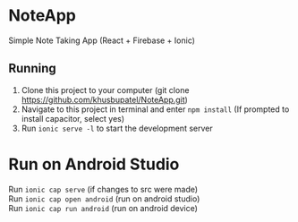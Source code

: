 # NoteApp
Simple Note Taking App (React + Firebase + Ionic)

## Running
1. Clone this project to your computer (git clone https://github.com/khusbupatel/NoteApp.git)
2. Navigate to this project in terminal and enter `npm install`
(If prompted to install capacitor, select yes)
3. Run `ionic serve -l` to start the development server 

# Run on Android Studio
Run `ionic cap serve` (if changes to src were made) </br>
Run `ionic cap open android` (run on android studio) </br>
Run `ionic cap run android` (run on android device) </br>
